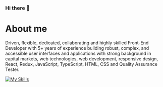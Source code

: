 ### Hi there 👋

# **About me** 

Driven, flexible, dedicated, collaborating and highly skilled Front-End Developer with 5+ years of experience building robust, 
complex, and accessible user interfaces and applications with strong background in capital markets, web technologies, web development, 
responsive design, React, Redux, JavaScript, TypeScript, HTML, CSS and Quality Assurance Tester.

[![My Skills](https://skillicons.dev/icons?i=html,css,sass,react,redux,ts,bootstrap,tailwind,angular)](https://skillicons.dev)

